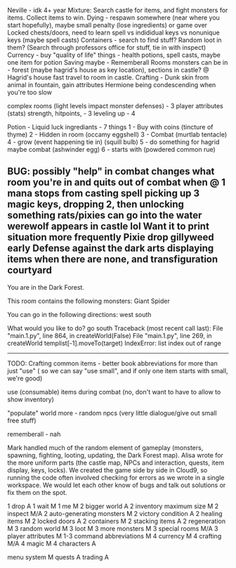 Neville - idk 4+ year
Mixture: Search castle for items, and fight monsters for items.  Collect items to win.
Dying - respawn somewhere (near where you start hopefully), maybe small penalty (lose ingredients)
	or game over
Locked chests/doors, need to learn spell vs indididual keys vs nonunique keys (maybe spell casts)
Containers - search to find stuff? Random loot in them? (Search through professors office for stuff, tie in with inspect)
Currency - buy "quality of life" things - health potions, spell casts, maybe one item for potion
Saving maybe - Rememberall
Rooms monsters can be in - forest (maybe hagrid's house as key location), sections in castle? @ Hagrid's house fast travel to room in castle.
Crafting - Dunk skin from animal in fountain, gain attributes
Hermione being condescending when you're too slow

complex rooms (light levels impact monster defenses) - 3
player attributes (stats) strength, hitpoints,  - 3
leveling up - 4

Potion - Liquid luck
ingrediants - 7 things
1 - Buy with coins (tincture of thyme)
2 - Hidden in room (occamy eggshell)
3 - Combat (murtlab tentacle)
4 - grow (event happening tie in) (squill bulb) 
5 - do something for hagrid maybe combat (ashwinder egg)
6 - starts with (powdered common rue)

BUG:
possibly "help" in combat changes what room you're in and quits out of combat
when @ 1 mana stops from casting spell
picking up 3 magic keys, dropping 2, then unlocking something
rats/pixies can go into the water
werewolf appears in castle lol
Want it to print situation more frequently
Pixie drop gillyweed early
Defense against the dark arts displaying items when there are none, and transfiguration courtyard
----
You are in the Dark Forest.

This room contains the following monsters:
Giant Spider

You can go in the following directions:
west
south

What would you like to do? go south
Traceback (most recent call last):
  File "main.1.py", line 864, in <module>
    createWorld(False)
  File "main.1.py", line 269, in createWorld
    templist[-1].moveTo(target)
IndexError: list index out of range

----
TODO:
Crafting common items - better book
abbreviations for more than just "use" ( so we can say "use small", and if only one item starts with small, we're good)

use (consumable) items during combat (no, don't want to have to allow to show inventory)

"populate" world more - random npcs (very little dialogue/give out small free stuff)

rememberall - nah


Mark handled much of the random element of gameplay (monsters, spawning, 
fighting, looting, updating, the Dark Forest map). Alisa wrote for the more 
uniform parts (the castle map, NPCs and interaction, quests, item display, 
keys, locks). We created the game side by side in Cloud9, so running the code 
often involved checking for errors as we wrote in a single workspace. We would
let each other know of bugs and talk out solutions or fix them on the spot.

1 drop A
1 wait M
1 me M
2 bigger world A
2 inventory maximum size M
2 inspect M/A
2 auto-generating monsters M
2 victory condition A
2 healing items M
2 locked doors A
2 containers M
2 stacking items A
2 regeneration M
3 random world M
3 loot M
3 more monsters M
3 special rooms M/A
3 player attributes M
1-3 command abbreviations M
4 currency M
4 crafting M/A
4 magic M
4 characters A

menu system M
quests A
trading A